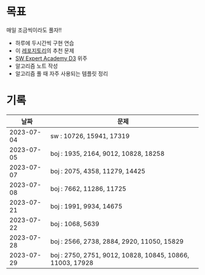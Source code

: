 # 목표

매일 조금씩이라도 풀자!!
- 하루에 두시간씩 구현 연습
- 이 [레포지토리](https://github.com/tony9402/baekjoon/tree/main)의 추천 문제
- [SW Expert Academy D3](https://swexpertacademy.com/main/code/problem/problemList.do?problemLevel=3) 위주
- 알고리즘 노트 작성
- 알고리즘 풀 때 자주 사용되는 템플릿 정리

# 기록

| 날짜         | 문제                                                        |
|------------|-----------------------------------------------------------|
| 2023-07-04 | sw : 10726, 15941, 17319                                  |
| 2023-07-05 | boj : 1935, 2164, 9012, 10828, 18258                      |
| 2023-07-07 | boj : 2075, 4358, 11279, 14425                            |
| 2023-07-08 | boj : 7662, 11286, 11725                                  |
| 2023-07-21 | boj : 1991, 9934, 14675                                   |
| 2023-07-22 | boj : 1068, 5639                                          |
| 2023-07-28 | boj : 2566, 2738, 2884, 2920, 11050, 15829                |
| 2023-07-29 | boj : 2750, 2751, 9012, 10828, 10845, 10866, 11003, 17928 |